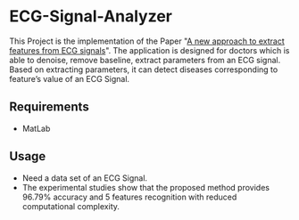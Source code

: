 # ECG-Signal-Analyzer
This Project is the implementation of the Paper "[A new approach to extract features from ECG signals](https://ieeexplore.ieee.org/document/7391944)". The application is designed for doctors which is able to denoise, remove baseline, extract parameters from an ECG signal. Based on extracting parameters, it can detect diseases corresponding to feature’s value of an ECG Signal.

## Requirements 
* MatLab 

## Usage
* Need a data set of an ECG Signal.
* The experimental studies show that the proposed method provides 96.79% accuracy and 5 features recognition with reduced computational complexity.
